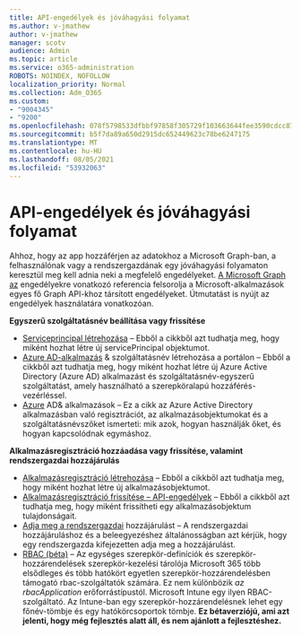 ```yaml
---
title: API-engedélyek és jóváhagyási folyamat
ms.author: v-jmathew
author: v-jmathew
manager: scotv
audience: Admin
ms.topic: article
ms.service: o365-administration
ROBOTS: NOINDEX, NOFOLLOW
localization_priority: Normal
ms.collection: Adm_O365
ms.custom:
- "9004345"
- "9200"
ms.openlocfilehash: 078f5798533dfbbf97858f305729f103663644fee3590cdcc877233041adae81
ms.sourcegitcommit: b5f7da89a650d2915dc652449623c78be6247175
ms.translationtype: MT
ms.contentlocale: hu-HU
ms.lasthandoff: 08/05/2021
ms.locfileid: "53932063"
---
```

# <a name="api-permissions-and-consent-process"></a>API-engedélyek és jóváhagyási folyamat

Ahhoz, hogy az app hozzáférjen az adatokhoz a Microsoft Graph-ban, a felhasználónak vagy a rendszergazdának egy jóváhagyási folyamaton keresztül meg kell adnia neki a megfelelő engedélyeket. [A Microsoft Graph az](https://docs.microsoft.com/graph/permissions-reference) engedélyekre vonatkozó referencia felsorolja a Microsoft-alkalmazások egyes fő Graph API-khoz társított engedélyeket. Útmutatást is nyújt az engedélyek használatára vonatkozóan.

**Egyszerű szolgáltatásnév beállítása vagy frissítése**

- [Serviceprincipal létrehozása](https://docs.microsoft.com/graph/api/serviceprincipal-post-serviceprincipals) – Ebből a cikkből azt tudhatja meg, hogy miként hozhat létre új servicePrincipal objektumot.
- [Azure AD-alkalmazás](https://docs.microsoft.com/azure/active-directory/develop/howto-create-service-principal-portal) & szolgáltatásnév létrehozása a portálon – Ebből a cikkből azt tudhatja meg, hogy miként hozhat létre új Azure Active Directory (Azure AD) alkalmazást és szolgáltatásnév-egyszerű szolgáltatást, amely használható a szerepköralapú hozzáférés-vezérléssel.
- [Azure](https://docs.microsoft.com/azure/active-directory/develop/app-objects-and-service-principals) AD& alkalmazások – Ez a cikk az Azure Active Directory alkalmazásban való regisztrációt, az alkalmazásobjektumokat és a szolgáltatásnévszőket ismerteti: mik azok, hogyan használják őket, és hogyan kapcsolódnak egymáshoz.

**Alkalmazásregisztráció hozzáadása vagy frissítése, valamint rendszergazdai hozzájárulás**

- [Alkalmazásregisztráció létrehozása](https://docs.microsoft.com/graph/api/application-post-applications) – Ebből a cikkből azt tudhatja meg, hogy miként hozhat létre új alkalmazásobjektumot.
- [Alkalmazásregisztráció frissítése – API-engedélyek](https://docs.microsoft.com/graph/api/application-update) – Ebből a cikkből azt tudhatja meg, hogy miként frissítheti egy alkalmazásobjektum tulajdonságait.
- [Adja meg a rendszergazdai](https://docs.microsoft.com/graph/security-authorization#grant-permissions-to-an-application) hozzájárulást – A rendszergazdai hozzájáruláshoz és a beleegyezéshez általánosságban azt kérjük, hogy egy rendszergazda kifejezetten adja meg a hozzájárulást.
- [RBAC (béta)](https://docs.microsoft.com/graph/api/resources/rbacapplicationmultiple) – Az egységes szerepkör-definíciók és szerepkör-hozzárendelések szerepkör-kezelési tárolója Microsoft 365 több elsődleges és több hatókört egyetlen szerepkör-hozzárendelésben támogató rbac-szolgáltatók számára. Ez nem különbözik *az rbacApplication* erőforrástípustól. Microsoft Intune egy ilyen RBAC-szolgáltató. Az Intune-ban egy szerepkör-hozzárendelésnek lehet egy főnév-tömbje és egy hatókörcsoportok tömbje. **Ez bétaverziójú, ami azt jelenti, hogy még fejlesztés alatt áll, és nem ajánlott a fejlesztéshez.**
